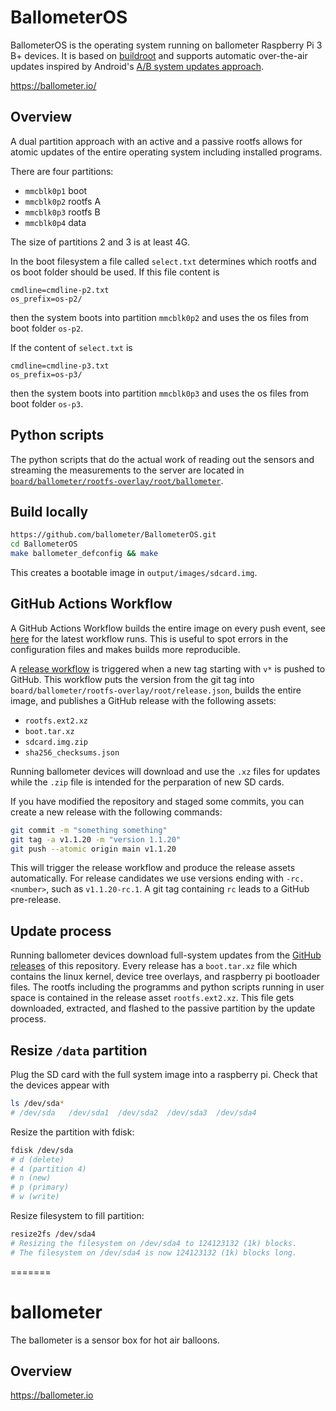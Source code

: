 # BallometerOS

BallometerOS is the operating system running on ballometer Raspberry Pi 3 B+ devices. It is based on [buildroot](https://github.com/buildroot/buildroot) and supports automatic over-the-air updates inspired by  Android's [A/B system updates approach](https://source.android.com/devices/tech/ota/ab).

https://ballometer.io/

## Overview

A dual partition approach with an active and a passive rootfs allows for atomic updates of the entire operating system including installed programs.

There are four partitions:

 * `mmcblk0p1` boot
 * `mmcblk0p2` rootfs A
 * `mmcblk0p3` rootfs B
 * `mmcblk0p4` data
 
The size of partitions 2 and 3 is at least 4G. 

In the boot filesystem a file called ```select.txt``` determines which rootfs and os boot folder should be used. 
If this file content is 
```
cmdline=cmdline-p2.txt
os_prefix=os-p2/
```
then the system boots into partition `mmcblk0p2` and uses the os files from boot folder `os-p2`. 

If the content of ```select.txt``` is
```
cmdline=cmdline-p3.txt
os_prefix=os-p3/
```
then the system boots into partition `mmcblk0p3` and uses the os files from boot folder `os-p3`.

## Python scripts

The python scripts that do the actual work of reading out the sensors and streaming the measurements to the server are located in [`board/ballometer/rootfs-overlay/root/ballometer`](https://github.com/ballometer/BallometerOS/tree/main/board/ballometer/rootfs-overlay/root/ballometer).

## Build locally

```bash
https://github.com/ballometer/BallometerOS.git
cd BallometerOS
make ballometer_defconfig && make
```

This creates a bootable image in ```output/images/sdcard.img```.

## GitHub Actions Workflow

A GitHub Actions Workflow builds the entire image on every push event, see [here](https://github.com/wipfli/buildroot/actions/workflows/build.yml) for the latest workflow runs. 
This is useful to spot errors in the configuration files and makes builds more reproducible.

A [release workflow](https://github.com/wipfli/buildroot/actions/workflows/release.yml) is triggered when a new tag starting with ```v*``` is pushed to GitHub. 
This workflow puts the version from the git tag into ```board/ballometer/rootfs-overlay/root/release.json```, builds the entire image, and publishes a GitHub release with the following assets:

 * ```rootfs.ext2.xz``` 
 * ```boot.tar.xz```
 * ```sdcard.img.zip```
 * ```sha256_checksums.json```

Running ballometer devices will download and use the ```.xz``` files for updates while the ```.zip``` file is intended for the perparation of new SD cards.

If you have modified the repository and staged some commits, you can create a new release with the following commands:

```bash
git commit -m "something something"
git tag -a v1.1.20 -m "version 1.1.20"
git push --atomic origin main v1.1.20
```

This will trigger the release workflow and produce the release assets automatically. 
For release candidates we use versions ending with ```-rc.<number>```, such as ```v1.1.20-rc.1```. 
A git tag containing ```rc``` leads to a GitHub pre-release.

## Update process

Running ballometer devices download full-system updates from the [GitHub releases](https://github.com/wipfli/buildroot/releases) of this repository. 
Every release has a ```boot.tar.xz``` file which contains the linux kernel, device tree overlays, and raspberry pi bootloader files. 
The rootfs including the programms and python scripts running in user space is contained in the release asset ```rootfs.ext2.xz```. 
This file gets downloaded, extracted, and flashed to the passive partition by the update process.

## Resize ```/data``` partition

Plug the SD card with the full system image into a raspberry pi. Check that the devices appear with
```bash
ls /dev/sda*
# /dev/sda   /dev/sda1  /dev/sda2  /dev/sda3  /dev/sda4
```

Resize the partition with fdisk:

```bash
fdisk /dev/sda
# d (delete)
# 4 (partition 4)
# n (new)
# p (primary)
# w (write)
``` 

Resize filesystem to fill partition:

```bash
resize2fs /dev/sda4
# Resizing the filesystem on /dev/sda4 to 124123132 (1k) blocks.
# The filesystem on /dev/sda4 is now 124123132 (1k) blocks long.
```
=======
# ballometer
The ballometer is a sensor box for hot air balloons.

## Overview

https://ballometer.io
